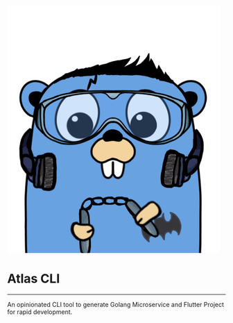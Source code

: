 ![Logo](assets/atlas_logo.png)  
# Atlas CLI
___
An opinionated CLI tool to generate Golang Microservice and Flutter Project for rapid development.

